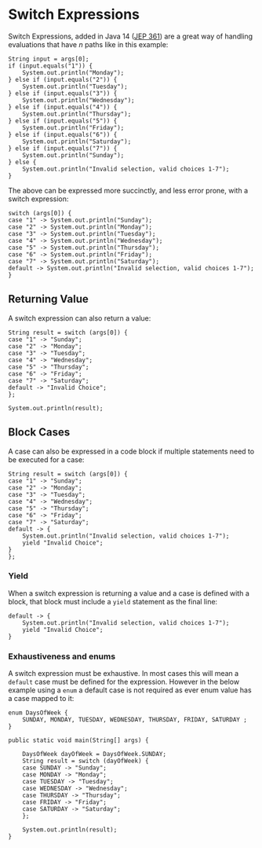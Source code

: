 # Switch Expressions

Switch Expressions, added in Java 14 ([JEP 361](https://openjdk.java.net/jeps/361)) are a great way of handling evaluations that have _n_ paths like in this example: 

```
String input = args[0];
if (input.equals("1")) {
	System.out.println("Monday");
} else if (input.equals("2")) {
	System.out.println("Tuesday");
} else if (input.equals("3")) {
	System.out.println("Wednesday");
} else if (input.equals("4")) {
	System.out.println("Thursday");
} else if (input.equals("5")) {
	System.out.println("Friday");
} else if (input.equals("6")) {
	System.out.println("Saturday");
} else if (input.equals("7")) {
	System.out.println("Sunday");
} else {
	System.out.println("Invalid selection, valid choices 1-7");
}
```

The above can be expressed more succinctly, and less error prone, with a switch expression: 

```
switch (args[0]) {
case "1" -> System.out.println("Sunday");
case "2" -> System.out.println("Monday");
case "3" -> System.out.println("Tuesday");
case "4" -> System.out.println("Wednesday");
case "5" -> System.out.println("Thursday");
case "6" -> System.out.println("Friday");
case "7" -> System.out.println("Saturday");
default -> System.out.println("Invalid selection, valid choices 1-7");
}
``` 

## Returning Value

A switch expression can also return a value:

```
String result = switch (args[0]) {
case "1" -> "Sunday";
case "2" -> "Monday";
case "3" -> "Tuesday";
case "4" -> "Wednesday";
case "5" -> "Thursday";
case "6" -> "Friday";
case "7" -> "Saturday";
default -> "Invalid Choice";
};
	
System.out.println(result);
```

## Block Cases

A case can also be expressed in a code block if multiple statements need to be executed for a case:

```
String result = switch (args[0]) {
case "1" -> "Sunday";
case "2" -> "Monday";
case "3" -> "Tuesday";
case "4" -> "Wednesday";
case "5" -> "Thursday";
case "6" -> "Friday";
case "7" -> "Saturday";
default -> {
	System.out.println("Invalid selection, valid choices 1-7");
	yield "Invalid Choice";
}
};
```

### Yield

When a switch expression is returning a value and a case is defined with a block, that block must include a `yield` statement as the final line:

```
default -> {
	System.out.println("Invalid selection, valid choices 1-7");
	yield "Invalid Choice";
}
```

### Exhaustiveness and enums 

A switch expression must be exhaustive. In most cases this will mean a `default` case must be defined for the expression. However in the below example using a `enum` a default case is not required as ever enum value has a case mapped to it:

```
enum DaysOfWeek {
	SUNDAY, MONDAY, TUESDAY, WEDNESDAY, THURSDAY, FRIDAY, SATURDAY ;
}
	
public static void main(String[] args) {
	
	DaysOfWeek dayOfWeek = DaysOfWeek.SUNDAY;
	String result = switch (dayOfWeek) {
	case SUNDAY -> "Sunday";
	case MONDAY -> "Monday";
	case TUESDAY -> "Tuesday";
	case WEDNESDAY -> "Wednesday";
	case THURSDAY -> "Thursday";
	case FRIDAY -> "Friday";
	case SATURDAY -> "Saturday";
	};
	
	System.out.println(result);
}
```
